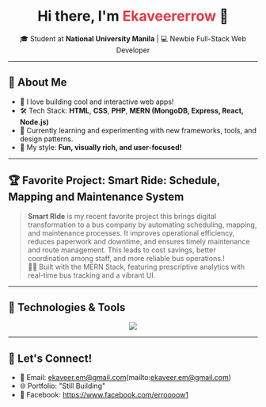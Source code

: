 <!-- Profile Header -->
<p align="center">
</p>

<h1 align="center">Hi there, I'm <span style="color:#e63946;">Ekaveererrow</span> 👋</h1>
<p align="center">🎓 Student at <b>National University Manila</b> | 💻 Newbie Full-Stack Web Developer</p>

---

## 🚀 About Me

- 🌟 I love building cool and interactive web apps!
- 🛠️ Tech Stack: **HTML**, **CSS**, **PHP**, **MERN (MongoDB, Express, React, Node.js)**
- 🏫 Currently learning and experimenting with new frameworks, tools, and design patterns.
- 🎨 My style: **Fun, visually rich, and user-focused!**

---

## 🏆 Favorite Project: Smart Ride: Schedule, Mapping and Maintenance System

> **Smart RIde** is my recent favorite project this brings digital transformation to a bus company by automating scheduling, mapping, and maintenance processes. It improves operational efficiency, reduces paperwork and downtime, and ensures timely maintenance and route management. This leads to cost savings, better coordination among staff, and more reliable bus operations.!  
> 🚗✨ Built with the MERN Stack, featuring prescriptive analytics with real-time bus tracking and a vibrant UI.

---

## 🔧 Technologies & Tools

<p align="center">
  <img src="https://skillicons.dev/icons?i=html,css,php,react,nodejs,mongodb,js,git,mysql" />
</p>

---

## 💬 Let's Connect!

- 📧 Email: ekaveer.em@gmail.com(mailto:ekaveer.em@gmail.com)
- 🌐 Portfolio: "Still Building"
- 📱 Facebook: https://www.facebook.com/erroooow1
